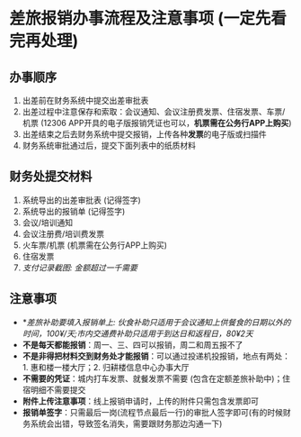 # 差旅报销办事流程及注意事项 (一定先看完再处理)

## 办事顺序  
1. 出差前在财务系统中提交出差审批表 
2. 出差过程中注意保存和索取：会议通知、会议注册费发票、住宿发票、车票/机票 (12306 APP开具的电子版报销凭证也可以，**机票需在公务行APP上购买**)
3. 出差结束之后去财务系统中提交报销，上传各种**发票**的电子版或扫描件
4. 财务系统审批通过后，提交下面列表中的纸质材料

## 财务处提交材料  
1. 系统导出的出差审批表 (记得签字)
2. 系统导出的报销单 (记得签字)
3. 会议/培训通知
4. 会议注册费/培训费发票
5. 火车票/机票 (机票需在公务行APP上购买)
6. 住宿发票
7. *支付记录截图: 金额超过一千需要*

## 注意事项  
- **差旅补助要填入报销单上: 伙食补助只适用于会议通知上供餐食的日期以外的时间，100¥/天;市内交通费补助只适用于到达日和返程日，80¥*2天**
- **不是每天都能报销**：周一、三、四可以报销，周二和周五报不了
- **不是非得把材料交到财务处才能报销**：可以通过投递机投报销，地点有两处：1. 惠和楼一楼大厅；2. 归耕楼信息中心办事大厅
- **不需要的凭证**：城内打车发票、就餐发票不需要 (包含在定额差旅补助中)；住宿明细不需要提交
- **附件上传注意事项**：线上报销申请时，上传的附件只需包含发票即可
- **报销单签字**：只需最后一岗(流程节点最后一行)的审批人签字即可(有的时候财务系统会出错，导致签名消失，需要跟财务那边沟通一下)
